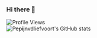 ### Hi there 👋

![Profile Views](https://komarev.com/ghpvc/?username=pepijnvdliefvoort)<br/>
![Pepijnvdliefvoort's GitHub stats](https://github-readme-stats.vercel.app/api?username=Pepijnvdliefvoort&theme=cobalt&count_private=true&show_icons=true)
<!--
**Pepijnvdliefvoort/pepijnvdliefvoort** is a ✨ _special_ ✨ repository because its `README.md` (this file) appears on your GitHub profile.

Here are some ideas to get you started:

- 🔭 I’m currently working on ...
- 🌱 I’m currently learning ...
- 👯 I’m looking to collaborate on ...
- 🤔 I’m looking for help with ...
- 💬 Ask me about ...
- 📫 How to reach me: ...
- 😄 Pronouns: ...
- ⚡ Fun fact: ...
-->
